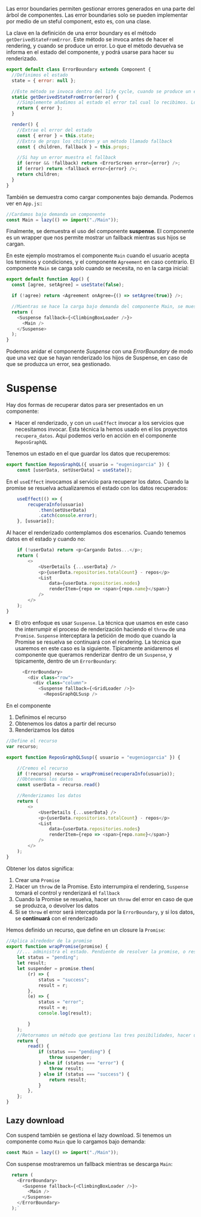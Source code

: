 Las error boundaries permiten gestionar errores generados en una parte del árbol de componentes. Las error boundaries solo se pueden implementar por medio de un steful component, esto es, con una clase.

La clave en la definición de una error boundary es el método `getDerivedStateFromError`. Este método se invoca antes de hacer el rendering, y cuando se produce un error. Lo que el método devuelva se informa en el estado del componente, y podrá usarse para hacer su renderizado.

```js
export default class ErrorBoundary extends Component {
  //Definimos el estado
  state = { error: null };

  //Este método se invoca dentro del life cycle, cuando se produce un error
  static getDerivedStateFromError(error) {
    //Simplemente añadimos al estado el error tal cual lo recibimos. Lo estructura en un field llamado error
    return { error };
  }

  render() {
    //Extrae el error del estado
    const { error } = this.state;
    //Extra de props los children y un método llamado fallback
    const { children, fallback } = this.props;

    //Si hay un error muestra el fallback
    if (error && !fallback) return <ErrorScreen error={error} />;
    if (error) return <fallback error={error} />;
    return children;
  }
}
```

También se demuestra como cargar componentes bajo demanda. Podemos ver en `App.js`::

```js
//Cardamos bajo demanda un componente
const Main = lazy(() => import("./Main"));
```

Finalmente, se demuestra el uso del componente __suspense__. El componente es un wrapper que nos permite mostrar un failback mientras sus hijos se cargan. 

En este ejemplo mostramos el componente `Main` cuando el usuario acepta los terminos y condiciones, y el componente `Agreement` en caso contrario. El componente `Main` se carga solo cuando se necesita, no en la carga inicial:

```js
export default function App() {
  const [agree, setAgree] = useState(false);

  if (!agree) return <Agreement onAgree={() => setAgree(true)} />;

  //Mientras se hace la carga bajo demanda del componente Main, se muestra ClimbingBoxLoader
  return (
    <Suspense fallback={<ClimbingBoxLoader />}>
      <Main />
    </Suspense>
  );
}
```

Podemos anidar el componente _Suspense_ con una _ErrorBoundary_ de modo que una vez que se hayan renderizado los hijos de Suspense, en caso de que se produzca un error, sea gestionado.

# Suspense

Hay dos formas de recuperar datos para ser presentados en un componente:
- Hacer el renderizado, y con un `useEffect` invocar a los servicios que necesitamos invocar. Esta técnica la hemos usado en el los proyectos `recupera_datos`. Aquí podemos verlo en acción en el componente `ReposGraphQL`

Tenemos un estado en el que guardar los datos que recuperemos:
```js
export function ReposGraphQL({ usuario = "eugeniogarcia" }) {
    const [userData, setUserData] = useState();
```

En el `useEffect` invocamos al servicio para recuperar los datos. Cuando la promise se resuelva actualizaremos el estado con los datos recuperados:

```js
    useEffect(() => {
        recuperaInfo(usuario)
            .then(setUserData)
            .catch(console.error);
    }, [usuario]);
```

Al hacer el renderizado contemplamos dos escenarios. Cuando tenemos datos en el estado y cuando no:

```js
    if (!userData) return <p>Cargando Datos...</p>;
    return (
        <>
            <UserDetails {...userData} />
            <p>{userData.repositories.totalCount} - repos</p>
            <List
                data={userData.repositories.nodes}
                renderItem={repo => <span>{repo.name}</span>}
            />
        </>
    );
}
```

- El otro enfoque es usar `Suspense`. La técnica que usamos en este caso the interrumpir el proceso de renderización haciendo el `throw` de una `Promise`. `Suspense` interceptara la petición de modo que cuando la Promise se resuelva se continuará con el rendering. La técnica que usaremos en este caso es la siguiente. Típicamente anidaremos el componente que queramos renderizar dentro de un `Suspense`, y típicamente, dentro de un `ErrorBoundary`:

```js
      <ErrorBoundary>
        <div class="row">
          <div class="column">
            <Suspense fallback={<GridLoader />}>
              <ReposGraphQLSusp />
```

En el componente
  1. Definimos el recurso
  2. Obtenemos los datos a partir del recurso
  3. Renderizamos los datos

```js
//Define el recurso
var recurso;

export function ReposGraphQLSusp({ usuario = "eugeniogarcia" }) {

    //Cremos el recurso
    if (!recurso) recurso = wrapPromise(recuperaInfo(usuario));
    //Obtenemos los datos
    const userData = recurso.read()

    //Renderizamos los datos
    return (
        <>
            <UserDetails {...userData} />
            <p>{userData.repositories.totalCount} - repos</p>
            <List
                data={userData.repositories.nodes}
                renderItem={repo => <span>{repo.name}</span>}
            />
        </>
    );
}
```

Obtener los datos significa:
  1. Crear una `Promise`
  2. Hacer un `throw` de la Promise. Esto interrumpira el rendering, `Suspense` tomará el control y renderizará el `fallback`
  3. Cuando la Promise se resuelva, hacer un `throw` del error en caso de que se produzca, o devolver los datos
  4. Si se `throw` el error será interceptada por la `ErrorBoundary`, y si los datos, se __continuará__ con el renderizado

Hemos definido un recurso, que define en un closure la `Promise`:

```js
//Aplica alrededor de la promise
export function wrapPromise(promise) {
    //... administra el estado. Pendiente de resolver la promise, o resuelta. Cuando resuelta, se puede resolver con un error o con los datos 
    let status = "pending";
    let result;
    let suspender = promise.then(
        (r) => {
            status = "success";
            result = r;
        },
        (e) => {
            status = "error";
            result = e;
            console.log(result);

        }
    );
    //Retornamos un método que gestiona las tres posibilidades, hacer un throw de la Promise, un throw del error, o los datos
    return {
        read() {
            if (status === "pending") {
                throw suspender;
            } else if (status === "error") {
                throw result;
            } else if (status === "success") {
                return result;
            }
        },
    };
}
```

## Lazy download

Con suspend también se gestiona el lazy download. Si tenemos un componente como `Main` que lo cargamos bajo demanda:

```js
const Main = lazy(() => import("./Main"));
```

Con suspense mostraremos un fallback mientras se descarga `Main`:

```js
  return (
    <ErrorBoundary>
      <Suspense fallback={<ClimbingBoxLoader />}>
        <Main />
      </Suspense>
    </ErrorBoundary>
  );`
```
